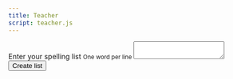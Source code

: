 ```yaml
---
title: Teacher
script: teacher.js
---
```


<form id="list-form">
    <label for="list"> Enter your spelling list </label>
    <small id="desc">One word per line</small>
    <textarea aria-describedby="desc" name="list" id="list"></textarea>
    <button>Create list</button>
</form>
<div id="output"></div>
